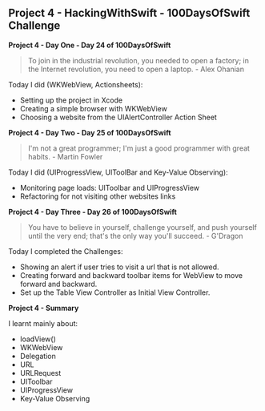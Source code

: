 ## Project 4 - HackingWithSwift - 100DaysOfSwift Challenge

**Project 4 - Day One - Day 24 of 100DaysOfSwift**

>  To join in the industrial revolution, you needed to open a factory; in the Internet revolution, you need to open a laptop. - Alex Ohanian

Today I did (WKWebView, Actionsheets):

- Setting up the project in Xcode
- Creating a simple browser with WKWebView
- Choosing a website from the UIAlertController Action Sheet

**Project 4 - Day Two - Day 25 of 100DaysOfSwift**

> I'm not a great programmer; I'm just a good programmer with great habits. - Martin Fowler

Today I did (UIProgressView, UIToolBar and Key-Value Observing):

- Monitoring page loads: UIToolbar and UIProgressView
- Refactoring for not visiting other websites links

**Project 4 - Day Three - Day 26 of 100DaysOfSwift**

> You have to believe in yourself, challenge yourself, and push yourself until the very end; that's the only way you'll succeed. - G'Dragon

Today I completed the Challenges:

- Showing an alert if user tries to visit a url that is not allowed.
- Creating forward and backward toolbar items for WebView to move forward and backward.
- Set up the Table View Controller as Initial View Controller.

**Project 4 - Summary**

I learnt mainly about:

- loadView()
- WKWebView
- Delegation
- URL
- URLRequest
- UIToolbar
- UIProgressView
- Key-Value Observing


